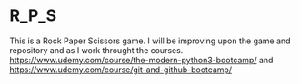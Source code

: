# R_P_S
This is a Rock Paper Scissors game.
I will be improving upon the game and repository and as I work throught the courses. 
https://www.udemy.com/course/the-modern-python3-bootcamp/ and
https://www.udemy.com/course/git-and-github-bootcamp/

